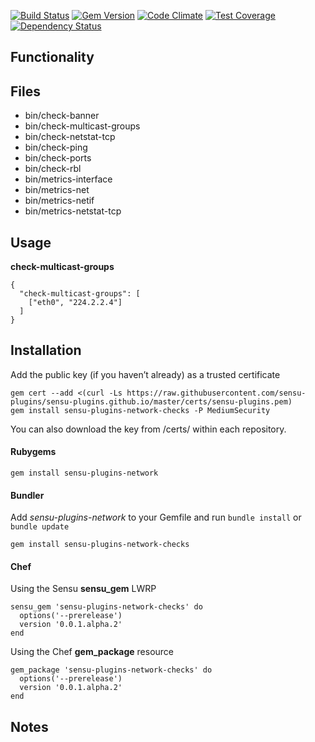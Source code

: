 
[![Build Status](https://travis-ci.org/sensu-plugins/sensu-plugins-network-checks.svg?branch=master)](https://travis-ci.org/sensu-plugins/sensu-plugins-network-checks)
[![Gem Version](https://badge.fury.io/rb/sensu-plugins-network-checks.svg)](http://badge.fury.io/rb/sensu-plugins-network-checks)
[![Code Climate](https://codeclimate.com/github/sensu-plugins/sensu-plugins-network-checks/badges/gpa.svg)](https://codeclimate.com/github/sensu-plugins/sensu-plugins-network-checks)
[![Test Coverage](https://codeclimate.com/github/sensu-plugins/sensu-plugins-network-checks/badges/coverage.svg)](https://codeclimate.com/github/sensu-plugins/sensu-plugins-network-checks)
[![Dependency Status](https://gemnasium.com/sensu-plugins/sensu-plugins-network-checks.svg)](https://gemnasium.com/sensu-plugins/sensu-plugins-network-checks)

## Functionality

## Files
 * bin/check-banner
 * bin/check-multicast-groups
 * bin/check-netstat-tcp
 * bin/check-ping
 * bin/check-ports
 * bin/check-rbl
 * bin/metrics-interface
 * bin/metrics-net
 * bin/metrics-netif
 * bin/metrics-netstat-tcp

## Usage

**check-multicast-groups**
```
{
  "check-multicast-groups": [
    ["eth0", "224.2.2.4"]
  ]
}
```
## Installation

Add the public key (if you haven’t already) as a trusted certificate

```
gem cert --add <(curl -Ls https://raw.githubusercontent.com/sensu-plugins/sensu-plugins.github.io/master/certs/sensu-plugins.pem)
gem install sensu-plugins-network-checks -P MediumSecurity
```

You can also download the key from /certs/ within each repository.

#### Rubygems

`gem install sensu-plugins-network`

#### Bundler

Add *sensu-plugins-network* to your Gemfile and run `bundle install` or `bundle update`

`gem install sensu-plugins-network-checks`

#### Chef

Using the Sensu **sensu_gem** LWRP
```
sensu_gem 'sensu-plugins-network-checks' do
  options('--prerelease')
  version '0.0.1.alpha.2'
end
```

Using the Chef **gem_package** resource
```
gem_package 'sensu-plugins-network-checks' do
  options('--prerelease')
  version '0.0.1.alpha.2'
end
```

## Notes
